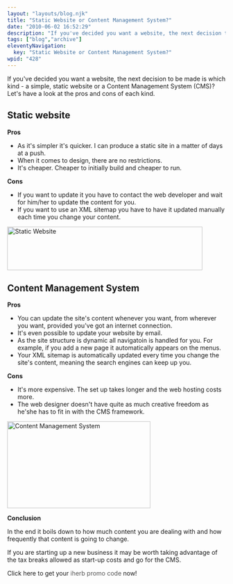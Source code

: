 ```yaml
---
layout: "layouts/blog.njk"
title: "Static Website or Content Management System?"
date: "2010-06-02 16:52:29"
description: "If you've decided you want a website, the next decision to be made is which kind - a simple, static website or a Content Management System (CMS)? Let's have a look at the pros and cons of each kind"
tags: ["blog","archive"]
eleventyNavigation:
  key: "Static Website or Content Management System?"
wpid: "428"
---
```

If you've decided you want a website, the next decision to be made is which kind - a simple, static website or a Content Management System (CMS)? Let's have a look at the pros and cons of each kind.
<h2>Static website</h2>
<strong>Pros</strong>
<ul>
	<li>As it's simpler it's quicker. I can produce a static site in a matter of days at a push.</li>
	<li>When it comes to design, there are no restrictions.</li>
	<li>It's cheaper. Cheaper to initially build and cheaper to run.</li>
</ul>
<strong>Cons</strong>
<ul>
	<li>If you want to update it you have to contact the web developer and wait for him/her to update the content for you.</li>
	<li>If you want to use an XML sitemap you have to have it updated manually each time you change your content.</li>
</ul>
<img class="aligncenter size-full wp-image-224" title="Static Website" src="http://www.chris-smith-web.com/wp-content/uploads/2010/06/static.png" alt="Static Website" width="450" height="100" />
<h2>Content Management System</h2>
<strong>Pros</strong>
<ul>
	<li>You can update the site's content whenever you want, from wherever you want, provided you've got an internet connection.</li>
	<li>It's even possible to update your website by email.</li>
	<li>As the site structure is dynamic all navigatoin is handled for you. For example, if you add a new page it automatically appears on the menus.</li>
	<li>Your XML sitemap is automatically updated every time you change the site's content, meaning the search engines can keep up you.</li>
</ul>
<strong>Cons</strong>
<ul>
	<li>It's more expensive. The set up takes longer and the web hosting costs more.</li>
	<li>The web designer doesn't have quite as much creative freedom as he'she has to fit in with the CMS framework.</li>
</ul>
<img class="aligncenter size-full wp-image-225" title="Content Management System" src="http://www.chris-smith-web.com/wp-content/uploads/2010/06/cms.png" alt="Content Management System" width="330" height="200" />

<strong>Conclusion</strong>

In the end it boils down to how much content you are dealing with and how frequently that content is going to change.

If you are starting up a new business it may be worth taking advantage of the tax breaks allowed as start-up costs and go for the CMS.

Click here to get your <a style="text-decoration: none" href="https://www.facebook.com/i.love.herb.coupon.codes"><font color="#555555">iherb promo code</font></a> now!